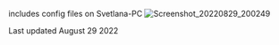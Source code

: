 includes config files on Svetlana-PC
![Screenshot_20220829_200249](https://user-images.githubusercontent.com/84134255/187325220-83efa078-5b23-45a0-a8d3-9d168a8d6a7e.png)


Last updated August 29 2022
